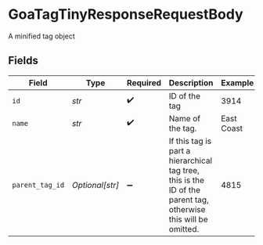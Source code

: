 # GoaTagTinyResponseRequestBody

A minified tag object


## Fields

| Field                                                                                                          | Type                                                                                                           | Required                                                                                                       | Description                                                                                                    | Example                                                                                                        |
| -------------------------------------------------------------------------------------------------------------- | -------------------------------------------------------------------------------------------------------------- | -------------------------------------------------------------------------------------------------------------- | -------------------------------------------------------------------------------------------------------------- | -------------------------------------------------------------------------------------------------------------- |
| `id`                                                                                                           | *str*                                                                                                          | :heavy_check_mark:                                                                                             | ID of the tag                                                                                                  | 3914                                                                                                           |
| `name`                                                                                                         | *str*                                                                                                          | :heavy_check_mark:                                                                                             | Name of the tag.                                                                                               | East Coast                                                                                                     |
| `parent_tag_id`                                                                                                | *Optional[str]*                                                                                                | :heavy_minus_sign:                                                                                             | If this tag is part a hierarchical tag tree, this is the ID of the parent tag, otherwise this will be omitted. | 4815                                                                                                           |